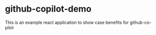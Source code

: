 # github-copilot-demo
This is an example react application to show case benefits for github-co-pilot
